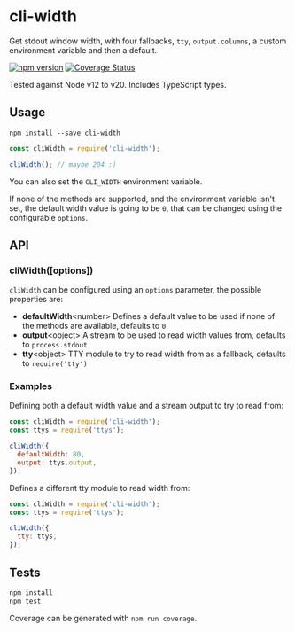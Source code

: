 # cli-width

Get stdout window width, with four fallbacks, `tty`, `output.columns`, a custom environment variable and then a default.

[![npm version](https://badge.fury.io/js/cli-width.svg)](http://badge.fury.io/js/cli-width)
[![Coverage Status](https://coveralls.io/repos/knownasilya/cli-width/badge.svg?branch=master&service=github)](https://coveralls.io/github/knownasilya/cli-width?branch=master)

Tested against Node v12 to v20.
Includes TypeScript types.

## Usage

```
npm install --save cli-width
```

```js
const cliWidth = require('cli-width');

cliWidth(); // maybe 204 :)
```

You can also set the `CLI_WIDTH` environment variable.

If none of the methods are supported, and the environment variable isn't set,
the default width value is going to be `0`, that can be changed using the configurable `options`.

## API

### cliWidth([options])

`cliWidth` can be configured using an `options` parameter, the possible properties are:

- **defaultWidth**\<number\> Defines a default value to be used if none of the methods are available, defaults to `0`
- **output**\<object\> A stream to be used to read width values from, defaults to `process.stdout`
- **tty**\<object\> TTY module to try to read width from as a fallback, defaults to `require('tty')`

### Examples

Defining both a default width value and a stream output to try to read from:

```js
const cliWidth = require('cli-width');
const ttys = require('ttys');

cliWidth({
  defaultWidth: 80,
  output: ttys.output,
});
```

Defines a different tty module to read width from:

```js
const cliWidth = require('cli-width');
const ttys = require('ttys');

cliWidth({
  tty: ttys,
});
```

## Tests

```bash
npm install
npm test
```

Coverage can be generated with `npm run coverage`.
